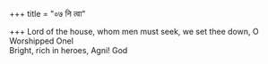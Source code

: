+++
title = "०७ नि त्वा"

+++
Lord of the house, whom men must seek, we set thee down, O Worshipped Onel  
     Bright, rich in heroes, Agni! God